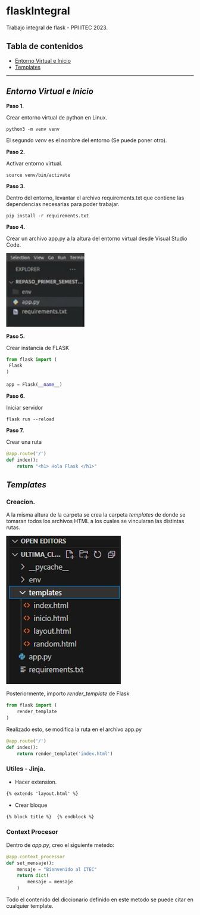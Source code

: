 # flaskIntegral
Trabajo integral de flask - PPI ITEC 2023.
## Tabla de contenidos
- [Entorno Virtual e Inicio](#Entorno-Virtual-e-Inicio)
- [Templates](#Templates)
***

## *Entorno Virtual e Inicio*

**Paso 1.**

Crear entorno virtual de python en Linux.

```
python3 -m venv venv
```

El segundo *venv* es el nombre del entorno (Se puede poner otro).

**Paso 2.**

Activar entorno virtual.

```
source venv/bin/activate
```

**Paso 3.**

Dentro del entorno, levantar el archivo requirements.txt que contiene las dependencias necesarias para poder trabajar.

```
pip install -r requirements.txt
```

**Paso 4.**

Crear un archivo app.py a la altura del entorno virtual desde Visual Studio Code.

![app.py](img/1_entorno.jpeg "app.py")

**Paso 5.**
 
Crear instancia de FLASK

```python 
from flask import (
 Flask
)

app = Flask(__name__)
```

**Paso 6.**

Iniciar servidor
```
flask run --reload
```

**Paso 7.**

Crear una ruta

```python 
@app.route('/')
def index():
    return "<h1> Hola Flask </h1>"
```

## *Templates*

### **Creacion.**

A la misma altura de la carpeta se crea la carpeta *templates* de donde se tomaran todos los archivos HTML a los cuales se vincularan las distintas rutas.

![temp](img/2_templates.jpeg "temp")

Posteriormente, importo *render_template* de Flask

```python 
from flask import (
    render_template
)

```

Realizado esto, se modifica la ruta en el archivo app.py

```python 
@app.route('/')
def index():
    return render_template('index.html')
```

### **Utiles - Jinja.**

- Hacer extension.
```html
{% extends 'layout.html' %}
```
- Crear bloque
```html
{% block title %}  {% endblock %}
```

### **Context Procesor**

Dentro de *app.py*, creo el siguiente metedo:

```python 
@app.context_processor
def set_mensaje():
    mensaje = "Bienvenido al ITEC"
    return dict(
        mensaje = mensaje
    )
```

Todo el contenido del diccionario definido en este metodo se puede citar en cualquier template.

